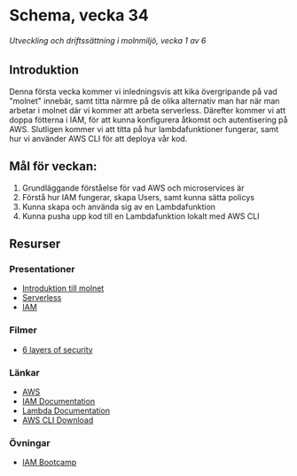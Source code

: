 # Schema, vecka 34
###### Utveckling och driftssättning i molnmiljö, vecka 1 av 6

## Introduktion

Denna första vecka kommer vi inledningsvis att kika övergripande på vad "molnet" innebär, samt titta närmre på de olika alternativ man har när man arbetar i molnet där vi kommer att arbeta serverless. Därefter kommer vi att doppa fötterna i IAM, för att kunna konfigurera åtkomst och autentisering på AWS. Slutligen kommer vi att titta på hur lambdafunktioner fungerar, samt hur vi använder AWS CLI för att deploya vår kod.

## Mål för veckan:
1. Grundläggande förståelse för vad AWS och microservices är
2. Förstå hur IAM fungerar, skapa Users, samt kunna sätta policys
2. Kunna skapa och använda sig av en Lambdafunktion
3. Kunna pusha upp kod till en Lambdafunktion lokalt med AWS CLI

## Resurser

### Presentationer
* [Introduktion till molnet](https://docs.google.com/presentation/d/1g6pX4xMebO5Ri36lzFVL-EoSci0pcQha/edit?usp=sharing&ouid=117251319654116712560&rtpof=true&sd=true)
* [Serverless](https://docs.google.com/presentation/d/1SastkpPGHrpCQLAnC9oUxudVY3BFyP5H/edit?usp=sharing&ouid=117251319654116712560&rtpof=true&sd=true)
* [IAM](https://docs.google.com/presentation/d/1SastkpPGHrpCQLAnC9oUxudVY3BFyP5H/edit?usp=sharing&ouid=117251319654116712560&rtpof=true&sd=true)

### Filmer
* [6 layers of security](https://www.youtube.com/watch?v=kd33UVZhnAA)

### Länkar
* [AWS](https://aws.amazon.com/)
* [IAM Documentation](https://docs.aws.amazon.com/iam/)
* [Lambda Documentation](https://docs.aws.amazon.com/lambda/)
* [AWS CLI Download](https://docs.aws.amazon.com/cli/latest/userguide/getting-started-install.html)

### Övningar
* [IAM Bootcamp](https://github.com/fu-cloud-fe23/exercise-aws-iam-bootcamp/tree/main)




